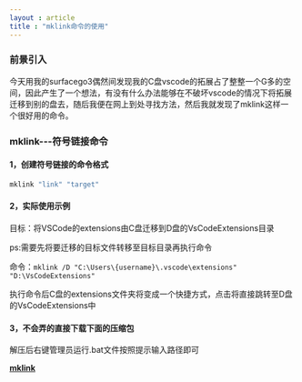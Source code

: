 ```yaml
---
layout : article
title : "mklink命令的使用"
---
```


### 前景引入

今天用我的surfacego3偶然间发现我的C盘vscode的拓展占了整整一个G多的空间，因此产生了一个想法，有没有什么办法能够在不破坏vscode的情况下将拓展迁移到别的盘去，随后我便在网上到处寻找方法，然后我就发现了mklink这样一个很好用的命令。

### mklink---符号链接命令

#### 1，创建符号链接的命令格式

```cmd
mklink "link" "target"
```

#### 2，实际使用示例

目标：将VSCode的extensions由C盘迁移到D盘的VsCodeExtensions目录

ps:需要先将要迁移的目标文件转移至目标目录再执行命令

命令：`mklink /D "C:\Users\{username}\.vscode\extensions" "D:\VsCodeExtensions"`

执行命令后C盘的extensions文件夹将变成一个快捷方式，点击将直接跳转至D盘的VsCodeExtensions中

#### 3，不会弄的直接下载下面的压缩包

解压后右键管理员运行.bat文件按照提示输入路径即可

**[mklink](https://pan.baidu.com/s/1worv_XMoCHuq6fECmwE0Iw?pwd=jc3k)**
